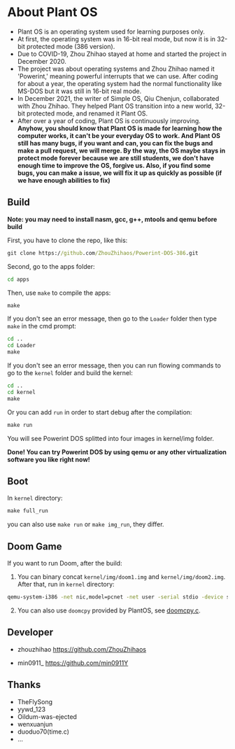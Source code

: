# About Plant OS

- Plant OS is an operating system used for learning purposes only.
- At first, the operating system was in 16-bit real mode, but now it is in 32-bit protected mode (386 version).
- Due to COVID-19, Zhou Zhihao stayed at home and started the project in December 2020.
- The project was about operating systems and Zhou Zhihao named it 'Powerint,' meaning powerful interrupts that we can use. After coding for about a year, the operating system had the normal functionality like MS-DOS but it was still in 16-bit real mode.
- In December 2021, the writer of Simple OS, Qiu Chenjun, collaborated with Zhou Zhihao. They helped Plant OS transition into a new world, 32-bit protected mode, and renamed it Plant OS.
- After over a year of coding, Plant OS is continuously improving.
**Anyhow, you should know that Plant OS is made for learning how the computer works, it can't be your everyday OS to work. And Plant OS still has many bugs, if you want and can, you can fix the bugs and make a pull request, we will merge. By the way, the OS maybe stays in protect mode forever because we are still students, we don't have enough time to improve the OS, forgive us. Also, if you find some bugs, you can make a issue, we will fix it up as quickly as possible (if we have enough abilities to fix)**
## Build

**Note: you may need to install nasm, gcc, g++, mtools and qemu before build**

First, you have to clone the repo, like this:

```cmd
git clone https://github.com/ZhouZhihaos/Powerint-DOS-386.git
```

Second, go to the apps folder:

```cmd
cd apps
```

Then, use `make` to compile the apps:

```cmd
make
```

If you don't see an error message, then go to the `Loader` folder then type `make` in the cmd prompt:

```cmd
cd ..
cd Loader
make
```

If you don't see an error message, then you can run flowing commands to go to the `kernel` folder and build the kernel:

```cmd
cd ..
cd kernel
make
```

Or you can add `run` in order to start debug after the compilation:

```cmd
make run
```

You will see Powerint DOS splitted into four images in kernel/img folder.

**Done! You can try Powerint DOS by using qemu or any other virtualization software you like right now!**

## Boot

In `kernel` directory:
```cmd
make full_run
```
you can also use `make run` or `make img_run`, they differ.

## Doom Game

If you want to run Doom, after the build:
1. You can binary concat `kernel/img/doom1.img` and `kernel/img/doom2.img`. After that, run in `kernel` directory:
```cmd
qemu-system-i386 -net nic,model=pcnet -net user -serial stdio -device sb16 -device floppy -fda ./img/Powerint_DOS_386.img -drive id=disk,file=disk.img,if=none -device ahci,id=ahci -device ide-hd,drive=disk,bus=ahci.0 -hdb <YOUR-DOOM-HARD-DISK-FILE-NAME> -boot a -m 512 -enable-kvm
```
2. You can also use `doomcpy` provided by PlantOS, see [doomcpy.c](apps/doomcpy/doomcpy.c).

## Developer

- zhouzhihao <https://github.com/ZhouZhihaos>

- min0911_ <https://github.com/min0911Y>

## Thanks

- TheFlySong
- yywd_123
- Oildum-was-ejected
- wenxuanjun
- duoduo70(time.c)
- ...
